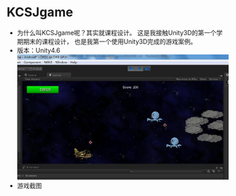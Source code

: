 # KCSJgame
<ul>
    <li>为什么叫KCSJgame呢？其实就课程设计。
    这是我接触Unity3D的第一个学期期末的课程设计，
    也是我第一个使用Unity3D完成的游戏案例。
    </li>
     <li>版本：Unity4.6</li>
     <img src="kcsj.jpg">
     <li>游戏截图</li>
     
</ul>
